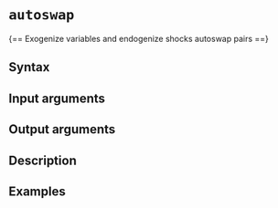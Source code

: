 # `autoswap` 

{== Exogenize variables and endogenize shocks autoswap pairs ==}


## Syntax


## Input arguments


## Output arguments


## Description


## Examples


